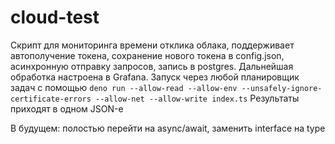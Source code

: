 # cloud-test

Скрипт для мониторинга времени отклика облака, поддерживает автополучение токена, сохранение нового токена в config.json, асинхронную отправку запросов, запись в postgres. Дальнейшая обработка настроена в Grafana. 
Запуск через любой планировщик задач с помощью `deno run --allow-read --allow-env --unsafely-ignore-certificate-errors --allow-net --allow-write index.ts`
Результаты приходят в одном JSON-е

В будущем: полостью перейти на async/await, заменить interface на type
